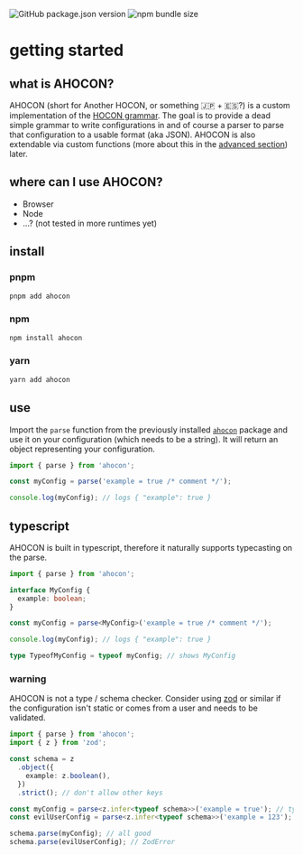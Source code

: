 ![GitHub package.json version](https://img.shields.io/github/package-json/v/steve-py96/ahocon?style=flat-square&color=000000)
![npm bundle size](https://img.shields.io/bundlephobia/minzip/ahocon?style=flat-square&color=000000)

# getting started

## what is AHOCON?

AHOCON (short for Another HOCON, or something 🇯🇵 + 🇪🇸?) is a custom implementation of the [HOCON grammar](https://github.com/lightbend/config/blob/master/HOCON.md).
The goal is to provide a dead simple grammar to write configurations in and of course a parser to parse that configuration to a usable format (aka JSON).
AHOCON is also extendable via custom functions (more about this in the [advanced section](/advanced)) later.

## where can I use AHOCON?

- Browser
- Node
- ...? (not tested in more runtimes yet)

## install

### pnpm

```sh
pnpm add ahocon
```

### npm

```sh
npm install ahocon
```

### yarn

```sh
yarn add ahocon
```

## use

Import the `parse` function from the previously installed [`ahocon`](https://www.npmjs.com/package/ahocon) package and use it on your configuration (which needs to be a string).
It will return an object representing your configuration.

```javascript
import { parse } from 'ahocon';

const myConfig = parse('example = true /* comment */');

console.log(myConfig); // logs { "example": true }
```

## typescript

AHOCON is built in typescript, therefore it naturally supports typecasting on the parse.

```typescript
import { parse } from 'ahocon';

interface MyConfig {
  example: boolean;
}

const myConfig = parse<MyConfig>('example = true /* comment */');

console.log(myConfig); // logs { "example": true }

type TypeofMyConfig = typeof myConfig; // shows MyConfig
```

### warning

AHOCON is not a type / schema checker. Consider using [zod](https://www.npmjs.com/package/zod) or similar if the configuration isn't static or comes from a user and needs to be validated.

```typescript
import { parse } from 'ahocon';
import { z } from 'zod';

const schema = z
  .object({
    example: z.boolean(),
  })
  .strict(); // don't allow other keys

const myConfig = parse<z.infer<typeof schema>>('example = true'); // type { example: boolean }
const evilUserConfig = parse<z.infer<typeof schema>>('example = 123'); // type { example: boolean }

schema.parse(myConfig); // all good
schema.parse(evilUserConfig); // ZodError
```

